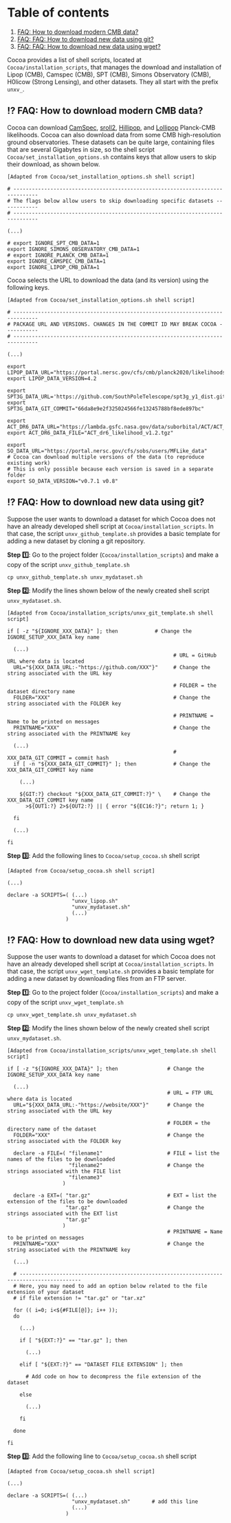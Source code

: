 # Table of contents
1. [FAQ: How to download modern CMB data?](#new_planck_data)
2. [FAQ: FAQ: How to download new data using git?](#new_likelihood_and_data)
3. [FAQ: FAQ: How to download new data using wget?](#new_likelihood_and_data2)
 
Cocoa provides a list of shell scripts, located at `Cocoa/installation_scripts`, that manages the download and installation of Lipop (CMB), Camspec (CMB), SPT (CMB), Simons Observatory (CMB), H0licow (Strong Lensing), and other datasets. They all start with the prefix `unxv_`. 

## :interrobang: FAQ: How to download modern CMB data? <a name="new_planck_data"></a>

Cocoa can download [CamSpec](https://people.ast.cam.ac.uk/~stg20/camspec/index.html), [sroll2](https://web.fe.infn.it/~pagano/low_ell_datasets/sroll2/), [Hillipop](https://github.com/planck-npipe/hillipop.git), and [Lollipop](https://github.com/planck-npipe/lollipop.git) Planck-CMB likelihoods. Cocoa can also download data from some CMB high-resolution ground observatories. These datasets can be quite large, containing files that are several Gigabytes in size, so the shell script  `Cocoa/set_installation_options.sh` contains keys that allow users to skip their download, as shown below.

    [Adapted from Cocoa/set_installation_options.sh shell script] 

    # ------------------------------------------------------------------------------
    # The flags below allow users to skip downloading specific datasets ------------
    # ------------------------------------------------------------------------------
    
    (...)

    # export IGNORE_SPT_CMB_DATA=1
    export IGNORE_SIMONS_OBSERVATORY_CMB_DATA=1
    # export IGNORE_PLANCK_CMB_DATA=1
    export IGNORE_CAMSPEC_CMB_DATA=1
    export IGNORE_LIPOP_CMB_DATA=1

Cocoa selects the URL to download the data (and its version) using the following keys.

    [Adapted from Cocoa/set_installation_options.sh shell script] 

    # ------------------------------------------------------------------------------
    # PACKAGE URL AND VERSIONS. CHANGES IN THE COMMIT ID MAY BREAK COCOA -----------
    # ------------------------------------------------------------------------------

    (...)
    
    export LIPOP_DATA_URL="https://portal.nersc.gov/cfs/cmb/planck2020/likelihoods"
    export LIPOP_DATA_VERSION=4.2

    export SPT3G_DATA_URL='https://github.com/SouthPoleTelescope/spt3g_y1_dist.git'
    export SPT3G_DATA_GIT_COMMIT="66da8e9e2f325024566fe13245788bf8ede897bc"

    export ACT_DR6_DATA_URL="https://lambda.gsfc.nasa.gov/data/suborbital/ACT/ACT_dr6/likelihood/data"
    export ACT_DR6_DATA_FILE="ACT_dr6_likelihood_v1.2.tgz"

    export SO_DATA_URL="https://portal.nersc.gov/cfs/sobs/users/MFLike_data"
    # Cocoa can download multiple versions of the data (to reproduce existing work)
    # This is only possible because each version is saved in a separate folder
    export SO_DATA_VERSION="v0.7.1 v0.8"

## :interrobang: FAQ: How to download new data using git? <a name="new_likelihood_and_data"></a>

 Suppose the user wants to download a dataset for which Cocoa does not have an already developed shell script at `Cocoa/installation_scripts`. In that case, the script `unxv_github_template.sh` provides a basic template for adding a new dataset by cloning a git repository.

**Step :one:**: Go to the project folder (`Cocoa/installation_scripts`) and make a copy of the script `unxv_github_template.sh`

    cp unxv_github_template.sh unxv_mydataset.sh

 **Step :two:**: Modify the lines shown below of the newly created shell script `unxv_mydataset.sh`.

    [Adapted from Cocoa/installation_scripts/unxv_git_template.sh shell script] 
    
    if [ -z "${IGNORE_XXX_DATA}" ]; then            # Change the IGNORE_SETUP_XXX_DATA key name

      (...)
                                                          # URL = GitHub URL where data is located
      URL="${XXX_DATA_URL:-"https://github.com/XXX"}"     # Change the string associated with the URL key
    
                                                          # FOLDER = the dataset directory name
      FOLDER="XXX"                                        # Change the string associated with the FOLDER key

                                                          # PRINTNAME = Name to be printed on messages
      PRINTNAME="XXX"                                     # Change the string associated with the PRINTNAME key
  
      (...) 
                                                          # XXX_DATA_GIT_COMMIT = commit hash
      if [ -n "${XXX_DATA_GIT_COMMIT}" ]; then            # Change the XXX_DATA_GIT_COMMIT key name

        (...)
      
        ${GIT:?} checkout "${XXX_DATA_GIT_COMMIT:?}" \    # Change the XXX_DATA_GIT_COMMIT key name
          >${OUT1:?} 2>${OUT2:?} || { error "${EC16:?}"; return 1; }
   
      fi
      
      (...)
    
    fi

**Step :three:**: Add the following lines to `Cocoa/setup_cocoa.sh` shell script

    [Adapted from Cocoa/setup_cocoa.sh shell script] 

    (...)

    declare -a SCRIPTS=( (...)
                         "unxv_lipop.sh"
                         "unxv_mydataset.sh"
                         (...)
                       ) 

## :interrobang: FAQ: How to download new data using wget? <a name="new_likelihood_and_data2"></a>

Suppose the user wants to download a dataset for which Cocoa does not have an already developed shell script at `Cocoa/installation_scripts`. In that case, the script `unxv_wget_template.sh` provides a basic template for adding a new dataset by downloading files from an FTP server. 

**Step :one:**: Go to the project folder (`Cocoa/installation_scripts`) and make a copy of the script `unxv_wget_template.sh`

    cp unxv_wget_template.sh unxv_mydataset.sh
    
**Step :two:**: Modify the lines shown below of the newly created shell script `unxv_mydataset.sh`.
  
    [Adapted from Cocoa/installation_scripts/unxv_wget_template.sh shell script] 
    
    if [ -z "${IGNORE_XXX_DATA}" ]; then                # Change the IGNORE_SETUP_XXX_DATA key name

      (...)
                                                        # URL = FTP URL where data is located
      URL="${XXX_DATA_URL:-"https://website/XXX"}"      # Change the string associated with the URL key

                                                        # FOLDER = the directory name of the dataset
      FOLDER="XXX"                                      # Change the string associated with the FOLDER key

      declare -a FILE=( "filename1"                     # FILE = list the names of the files to be downloaded
                        "filename2"                     # Change the strings associated with the FILE list 
                        "filename3"
                      )

      declare -a EXT=( "tar.gz"                         # EXT = list the extension of the files to be downloaded
                       "tar.gz"                         # Change the strings associated with the EXT list  
                       "tar.gz"
                      )
                                                        # PRINTNAME = Name to be printed on messages
      PRINTNAME="XXX"                                   # Change the string associated with the PRINTNAME key

      (...)

      # ------------------------------------------------------------------------------------------
      # Here, you may need to add an option below related to the file extension of your dataset
      # if file extension != "tar.gz" or "tar.xz"
      
      for (( i=0; i<${#FILE[@]}; i++ ));
      do
    
        (...)
    
        if [ "${EXT:?}" == "tar.gz" ]; then
          
          (...)
        
        elif [ "${EXT:?}" == "DATASET FILE EXTENSION" ]; then

          # Add code on how to decompress the file extension of the dataset
        
        else
        
          (...)
 
        fi
    
      done
    
    fi
    
**Step :three:**: Add the following line to `Cocoa/setup_cocoa.sh` shell script

    [Adapted from Cocoa/setup_cocoa.sh shell script] 

    (...)
 
    declare -a SCRIPTS=( (...)
                         "unxv_mydataset.sh"       # add this line
                         (...)
                       )
                      
